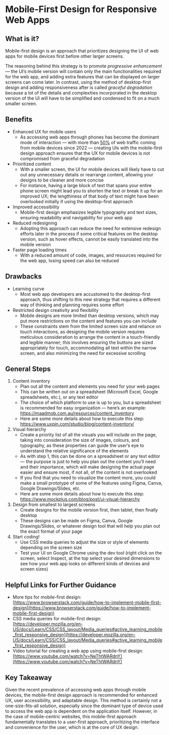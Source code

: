 # Mobile-First Design for Responsive Web Apps

## What is it?

Mobile-first design is an approach that prioritizes designing the UI of web apps for mobile devices first before other larger screens. 

The reasoning behind this strategy is to promote _progressive enhancement_ — the UI’s mobile version will contain only the main functionalities required for the web app, and adding extra features that can be displayed on larger screens can come later. In contrast, using the method of desktop-first design and adding responsiveness after is called _graceful degradation_ because a lot of the details and complexities incorporated in the desktop version of the UI will have to be simplified and condensed to fit on a much smaller screen.

## Benefits



* Enhanced UX for mobile users
    * As accessing web apps through phones has become the dominant mode of interaction — with more than [50%](https://www.statista.com/statistics/277125/share-of-website-traffic-coming-from-mobile-devices/#:~:text=Mobile%20accounts%20for%20approximately%20half,since%20the%20beginning%20of%202017.) of web traffic coming from mobile devices since 2022 — creating UIs with the mobile-first design approach ensures that the UX for mobile devices is not compromised from graceful degradation
* Prioritized content
    * With a smaller screen, the UI for mobile devices will likely have to cut out any unnecessary details or rearrange content, allowing your designs to be cleaner and more concise
    * For instance, having a large block of text that spans your entire phone screen might lead you to shorten the text or break it up for an improved UX; the lengthiness of that body of text might have been overlooked initially if using the desktop-first approach
* Improved accessibility
    * Mobile-first design emphasizes legible typography and text sizes, ensuring readability and navigability for your web app
* Reduced redesigning
    * Adopting this approach can reduce the need for extensive redesign efforts later in the process if some critical features on the desktop version, such as hover effects, cannot be easily translated into the mobile version
* Faster page loading times
    * With a reduced amount of code, images, and resources required for the web app, losing speed can also be reduced

## Drawbacks

* Learning curve
    * Most web app developers are accustomed to the desktop-first approach, thus shifting to this new strategy that requires a different way of thinking and planning requires some effort
* Restricted design creativity and flexibility
    * Mobile designs are more limited than desktop versions, which may put more restrictions on the content and features you can include
    * These constraints stem from the limited screen size and reliance on touch interactions, as designing the mobile version requires meticulous consideration to arrange the content in a touch-friendly and legible manner; this involves ensuring the buttons are sized appropriately for touch, accommodating all text within the narrow screen, and also minimizing the need for excessive scrolling

## General Steps

1. Content inventory
    * Plan out all the content and elements you need for your web pages
    * This can be written out on a spreadsheet (Microsoft Excel, Google spreadsheets, etc.), or any text editor
    * The choice of which platform to use is up to you, but a spreadsheet is recommended for easy organization — here’s an example: https://maadmob.com.au/resources/content_inventory
    * Here are some more details about how to execute this step: https://www.uxpin.com/studio/blog/content-inventory/
2. Visual hierarchy
    * Create a priority list of all the visuals you will include on the page, taking into consideration the size of images, colours, and typography, as these properties can guide the user’s eye to understand the relative significance of the elements
    * As with step 1, this can be done on a spreadsheet or any text editor — the purpose is just to help you plan out the content you’ll need and their importance, which will make designing the actual page easier and ensure most, if not all, of the content is not overlooked
    * If you find that you need to visualize the content more, you could make a small prototype of some of the features using Figma, Canva, Google Drawings/Slides, etc.
    * Here are some more details about how to execute this step: https://www.mockplus.com/blog/post/ui-visual-hierarchy
3. Design from smallest to largest screens
    * Create designs for the mobile version first, then tablet, then finally desktop
    * These designs can be made on Figma, Canva, Google Drawings/Slides, or whatever design tool that will help you plan out the exact format of your page
4. Start coding!
    * Use CSS media queries to adjust the size or style of elements depending on the screen size
    * Test your UI on Google Chrome using the dev tool (right click on the screen, select Inspect, at the top select your desired dimensions to see how your web app looks on different kinds of devices and screen sizes)

## Helpful Links for Further Guidance

* More tips for mobile-first design: [https://www.browserstack.com/guide/how-to-implement-mobile-first-design](https://www.browserstack.com/guide/how-to-implement-mobile-first-design)
* CSS media queries for mobile-first design: [https://developer.mozilla.org/en-US/docs/Learn/CSS/CSS_layout/Media_queries#active_learning_mobile_first_responsive_design](https://developer.mozilla.org/en-US/docs/Learn/CSS/CSS_layout/Media_queries#active_learning_mobile_first_responsive_design)
* Video tutorial for creating a web app using mobile-first design: [https://www.youtube.com/watch?v=NeThtWARdnY](https://www.youtube.com/watch?v=NeThtWARdnY)

## Key Takeaway

Given the recent prevalence of accessing web apps through mobile devices, the mobile-first design approach is recommended for enhanced UX, user accessibility, and adaptable design. This method is certainly not a one-size-fits-all solution, especially since the dominant type of device used to access the web app is dependent on the application itself. However, in the case of mobile-centric websites, this mobile-first approach fundamentally translates to a user-first approach, prioritizing the interface and convenience for the user, which is at the core of UX design.
